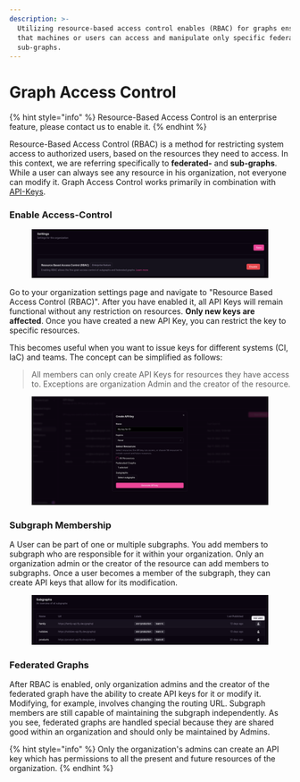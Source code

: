 ```yaml
---
description: >-
  Utilizing resource-based access control enables (RBAC) for graphs ensuring
  that machines or users can access and manipulate only specific federated- and
  sub-graphs.
---
```


# Graph Access Control

{% hint style="info" %}
Resource-Based Access Control is an enterprise feature, please contact us to enable it.
{% endhint %}

Resource-Based Access Control (RBAC) is a method for restricting system access to authorized users, based on the resources they need to access. In this context, we are referring specifically to **federated-** and **sub-graphs**. While a user can always see any resource in his organization, not everyone can modify it. Graph Access Control works primarily in combination with [API-Keys](api-keys/).

### Enable Access-Control

<figure><img src="../.gitbook/assets/enable-graph-rbac.png" alt=""><figcaption></figcaption></figure>

Go to your organization settings page and navigate to "Resource Based Access Control (RBAC)". After you have enabled it, all API Keys will remain functional without any restriction on resources. **Only new keys are affected**. Once you have created a new API Key, you can restrict the key to specific resources.&#x20;

This becomes useful when you want to issue keys for different systems (CI, IaC) and teams. The concept can be simplified as follows:

> All members can only create API Keys for resources they have access to. Exceptions are organization Admin and the creator of the resource.

<figure><img src="../.gitbook/assets/add-api-key-scoped (1).png" alt=""><figcaption></figcaption></figure>

### Subgraph Membership

A User can be part of one or multiple subgraphs. You add members to subgraph who are responsible for it within your organization. Only an organization admin or the creator of the resource can add members to subgraphs. Once a user becomes a member of the subgraph, they can create API keys that allow for its modification.

<figure><img src="../.gitbook/assets/add-subgraph-member (1).png" alt=""><figcaption></figcaption></figure>

### Federated Graphs

After RBAC is enabled, only organization admins and the creator of the federated graph have the ability to create API keys for it or modify it. Modifying, for example, involves changing the routing URL. Subgraph members are still capable of maintaining the subgraph independently. As you see, federated graphs are handled special because they are shared good within an organization and should only be maintained by Admins.

{% hint style="info" %}
Only the organization's admins can create an API key which has permissions to all the present and future resources of the organization.
{% endhint %}
